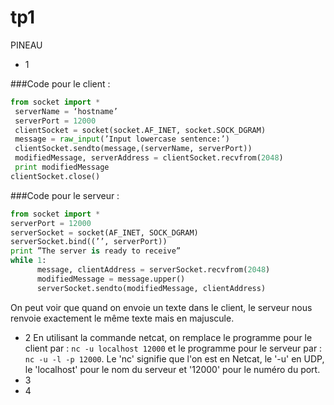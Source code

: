 # tp1

PINEAU

- 1 

###Code pour le client : 
```python
from socket import *
 serverName = ‘hostname’ 
 serverPort = 12000 
 clientSocket = socket(socket.AF_INET, socket.SOCK_DGRAM) 
 message = raw_input(’Input lowercase sentence:’)
 clientSocket.sendto(message,(serverName, serverPort))
 modifiedMessage, serverAddress = clientSocket.recvfrom(2048)                  
 print modifiedMessage
clientSocket.close()
```
###Code pour le serveur : 
```python
from socket import *
serverPort = 12000
serverSocket = socket(AF_INET, SOCK_DGRAM)
serverSocket.bind((’’, serverPort))
print ”The server is ready to receive”
while 1:
      message, clientAddress = serverSocket.recvfrom(2048)
      modifiedMessage = message.upper()
      serverSocket.sendto(modifiedMessage, clientAddress)
```
On peut voir que quand on envoie un texte dans le client, le serveur nous renvoie exactement le même texte mais en majuscule.
- 2
En utilisant la commande netcat, on remplace le programme pour le client par : ``` nc -u localhost 12000 ``` et le programme pour le serveur par : ``` nc -u -l -p 12000 ```.
Le 'nc' signifie que l'on est en Netcat, le '-u' en UDP, le 'localhost' pour le nom du serveur et '12000' pour le numéro du port. 
- 3 
- 4 
